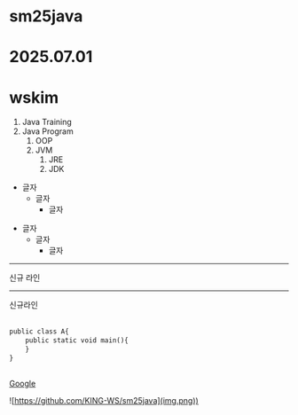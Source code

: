 # sm25java
# 2025.07.01
# wskim
1. Java Training
2. Java Program
   1. OOP
   2. JVM
      1. JRE
      2. JDK

* 글자
  * 글자 
    * 글자
+ 글자
    + 글자
        + 글자

***
신규 라인
***
신규라인
<pre>
<code>
public class A{
    public static void main(){
    }
}
</code>
</pre>

[Google](https://www.google.com, "Google Link")

![https://github.com/KING-WS/sm25java](img.png))
